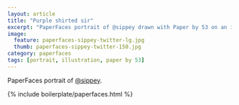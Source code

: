 ```yaml
---
layout: article
title: "Purple shirted sir"
excerpt: "PaperFaces portrait of @sippey drawn with Paper by 53 on an iPad."
image: 
  feature: paperfaces-sippey-twitter-lg.jpg
  thumb: paperfaces-sippey-twitter-150.jpg
category: paperfaces
tags: [portrait, illustration, paper by 53]
---
```


PaperFaces portrait of [@sippey](http://twitter.com/sippey).

{% include boilerplate/paperfaces.html %}